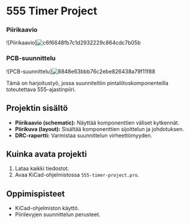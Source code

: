 # 555 Timer Project

### Piirikaavio
![Piirikaavio]![c6f6648fb7c1d2932229c864cdc7b05b](https://github.com/user-attachments/assets/1c171e8c-62b0-45ea-b7b8-b86484c814d7)

### PCB-suunnittelu
![PCB-suunnittelu]![8848e63bbb76c2ebe826438a79f11f88](https://github.com/user-attachments/assets/0cf293e4-0ac0-4cb4-98c5-d540ed0d982c)


Tämä on harjoitustyö, jossa suunniteltiin pintaliitoskomponenteilla toteutettava 555-ajastinpiiri.

## Projektin sisältö
- **Piirikaavio (schematic):** Näyttää komponenttien väliset kytkennät.
- **Piirikuva (layout):** Sisältää komponenttien sijoittelun ja johdotuksen.
- **DRC-raportti:** Varmistaa suunnittelun virheettömyyden.


## Kuinka avata projekti
1. Lataa kaikki tiedostot.
2. Avaa KiCad-ohjelmistossa `555-timer-project.pro`.

## Oppimispisteet
- KiCad-ohjelmiston käyttö.
- Piirilevyjen suunnittelun perusteet.

